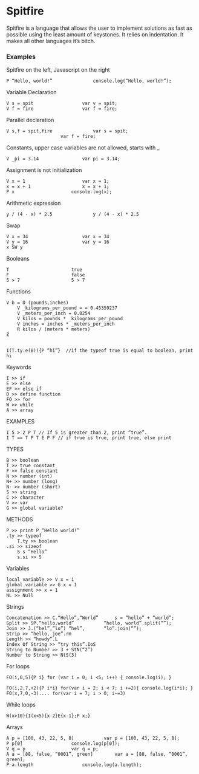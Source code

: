 # Spitfire

Spitfire is a language that allows the user to implement solutions as fast as possible using the least amount of keystones. It relies on indentation. It makes all other languages it’s bitch.

### Examples

Spitfire on the left, Javascript on the right

    P “Hello, world!” 				console.log(“Hello, world!”);

Variable Declaration

    V s = spit 					var v = spit; 
    V f = fire 					var f = fire;

Parallel declaration

    V s,f = spit,fire 				var s = spit;
						var f = fire;

Constants, upper case variables are not allowed, starts with _

    V _pi = 3.14 				var pi = 3.14;

Assignment is not initialization

    V x = 1 					var x = 1;
    x = x + 1 					x = x + 1;
    P x 					console.log(x);

Arithmetic expression

    y / (4 - x) * 2.5 				y / (4 - x) * 2.5

Swap

    V x = 34 					var x = 34
    V y = 16 					var y = 16
    x SW y

Booleans 

    T						true
    F						false
    5 > 7					5 > 7

Functions

    V b = D (pounds,inches) 
        V _kilograms_per_pound = = 0.45359237
        V _meters_per_inch = 0.0254
        V kilos = pounds * _kilograms_per_pound
        V inches = inches * _meters_per_inch
        R kilos / (meters * meters)
    Z


    I(T.ty.e(B)){P “hi”}  //if the typeof true is equal to boolean, print hi

Keywords

    I >> if 
    E >> else 
    EF >> else if 
    D >> define function
    FO >> for 
    W >> while
    A >> array

EXAMPLES

    I 5 > 2 P T // If 5 is greater than 2, print “true”. 
    I T == T P T E P F // if true is true, print true, else print

TYPES 

    B >> boolean 
    T >> true constant
    F >> false constant 
    N >> number (int) 
    N+ >> number (long) 
    N- >> number (short) 
    S >> string 
    C >> character 
    V >> var 
    G >> global variable?

METHODS

    P >> print P “Hello world!”
    .ty >> typeof 
        T.ty >> boolean 
    .si >> sizeof 
        S s “Hello” 
        s.si >> 5

Variables

    local variable >> V x = 1 
    global variable >> G x = 1 
    assignment >> x = 1 
    NL >> Null

Strings

    Concatenation >> C.“Hello”,“World” 		s = “hello” + “world”; 
    Split >> SP.“hello,world” 			“hello, world”.split(“”); 
    Join >> J.(“hel”,”lo”) “hel”,		“lo”.join(“”);
    Strip >> “hello, joe”.rm
    Length >> “howdy”.L 
    Index Of String >> “try this”.IoS 
    String to Number >> 3 + StN(“2”) 
    Number to String >> NtS(3)

For loops 
 
    FO(i,0,5){P i} for (var i = 0; i <5; i++) { console.log(i); }

    FO(i,2,7,+2){P i*i} for(var i = 2; i < 7; i +=2){ console.log(i*i); } FO(x,7,0,-3).... for(var i = 7; i > 0; i-=3)

While loops 

    W(x>10){I(x<5){x-2}E{x-1};P x;}

Arrays 

    A p = [100, 43, 22, 5, 8]			var p = [100, 43, 22, 5, 8];
    P p[0]					console.log(p[0]);
    V q = p					var q = p;
    A a = [88, false, “0001”, green]		var a = [88, false, “0001”, green]; 
    P a.length					console.log(a.length);